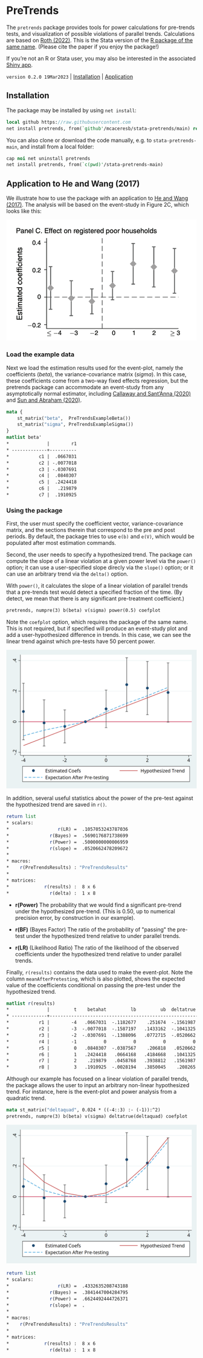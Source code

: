 PreTrends
=========

The `pretrends` package provides tools for power calculations for
pre-trends tests, and visualization of possible violations of parallel
trends. Calculations are based on [Roth (2022)](https://jonathandroth.github.io/assets/files/roth_pretrends_testing.pdf).
This is the Stata version of the [R package of the same name](https://github.com/jonathandroth/pretrends).
(Please cite the paper if you enjoy the package!)

If you’re not an R or Stata user, you may also be interested in the associated
[Shiny app](https://github.com/jonathandroth/PretrendsPower).

`version 0.2.0 19Mar2023` | [Installation](#installation) | [Application](#application-to-he-and-wang-2017)

## Installation

The package may be installed by using `net install`:

```stata
local github https://raw.githubusercontent.com
net install pretrends, from(`github'/mcaceresb/stata-pretrends/main) replace
```

You can also clone or download the code manually, e.g. to
`stata-pretrends-main`, and install from a local folder:

```stata
cap noi net uninstall pretrends
net install pretrends, from(`c(pwd)'/stata-pretrends-main)
```

## Application to He and Wang (2017)

We illustrate how to use the package with an application to [He and Wang
(2017)](https://www.aeaweb.org/articles?id=10.1257/app.20160079). The
analysis will be based on the event-study in Figure 2C, which looks like
this:

![He and Wang Plot.](doc/HeAndWang.png)

### Load the example data

Next we load the estimation results used for the event-plot, namely the
coefficients (*beta*), the variance-covariance matrix (*sigma*). In this
case, these coefficients come from a two-way fixed effects regression,
but the pretrends package can accommodate an event-study from any
asymptotically normal estimator, including
[Callaway and Sant’Anna (2020)](https://www.sciencedirect.com/science/article/pii/S0304407620303948?dgcid=author)
and [Sun and Abraham (2020)](https://www.sciencedirect.com/science/article/abs/pii/S030440762030378X).

```stata
mata {
    st_matrix("beta",  PreTrendsExampleBeta())
    st_matrix("sigma", PreTrendsExampleSigma())
}
matlist beta'
*              |        r1
* -------------+----------
*           c1 |  .0667031
*           c2 | -.0077018
*           c3 | -.0307691
*           c4 |  .0840307
*           c5 |  .2424418
*           c6 |   .219879
*           c7 |  .1910925
```

### Using the package

First, the user must specify the coefficient vector, variance-covariance
matrix, and the sections therein that correspond to the pre and post periods.
By default, the package tries to use `e(b)` and `e(V)`, which would be
populated after most estimation commands.

Second, the user needs to specify a hypothesized trend. The package can
compute the slope of a linear violation at a given power level via the
`power()` option; it can use a user-specified slope direcly via the `slope()`
option; or it can use an arbitrary trend via the `delta()` option.

With `power()`, it calculates the slope of a linear violation of
parallel trends that a pre-trends test would detect a specified
fraction of the time. (By detect, we mean that there is any significant
pre-treatment coefficient.)

```stata
pretrends, numpre(3) b(beta) v(sigma) power(0.5) coefplot
```

Note the `coefplot` option, which requires the package of the same
name. This is not required, but if specified will produce an event-study
plot and add a user-hypothesized difference in trends.  In this case, we
can see the linear trend against which pre-tests have 50 percent power.

![Power50](doc/plot50.png)

In addition, several useful statistics about the power of the pre-test
against the hypothesized trend are saved in `r()`.

```stata
return list
* scalars:
*                  r(LR) =  .1057053243787036
*               r(Bayes) =  .5690176871738699
*               r(Power) =  .5000000000006959
*               r(slope) =  .0520662478209672
*
* macros:
*    r(PreTrendsResults) : "PreTrendsResults"
*
* matrices:
*             r(results) :  8 x 6
*               r(delta) :  1 x 8
```

- **r(Power)** The probability that we would find a significant pre-trend
  under the hypothesized pre-trend. (This is 0.50, up to numerical
  precision error, by construction in our example).

- **r(BF)** (Bayes Factor) The ratio of the probability of "passing" the
  pre-test under the hypothesized trend relative to under parallel
  trends.

- **r(LR)** (Likelihood Ratio) The ratio of the likelihood of the observed
  coefficients under the hypothesized trend relative to under parallel
  trends.

Finally, `r(results)` contains the data used to make the
event-plot. Note the column `meanAfterPretesting`, which is also
plotted, shows the expected value of the coefficients conditional on
passing the pre-test under the hypothesized trend.

```stata
matlist r(results)
*              |         t    betahat         lb         ub  deltatrue  meanAft~g
* -------------+------------------------------------------------------------------
*           r1 |        -4   .0667031  -.1182677    .251674  -.1561987  -.0923171
*           r2 |        -3  -.0077018  -.1587197   .1433162  -.1041325  -.0555576
*           r3 |        -2  -.0307691  -.1388096   .0772715  -.0520662  -.0279117
*           r4 |        -1          0          0          0          0          0
*           r5 |         0   .0840307  -.0387567    .206818   .0520662   .0649147
*           r6 |         1   .2424418   .0664168   .4184668   .1041325   .1208691
*           r7 |         2    .219879   .0458768   .3938812   .1561987   .1694932
*           r8 |         3   .1910925  -.0028194   .3850045    .208265   .2245753
```

Although our example has focused on a linear violation of parallel
trends, the package allows the user to input an arbitrary non-linear
hypothesized trend. For instance, here is the event-plot and power
analysis from a quadratic trend.

```stata
mata st_matrix("deltaquad", 0.024 * ((-4::3) :- (-1)):^2)
pretrends, numpre(3) b(beta) v(sigma) deltatrue(deltaquad) coefplot
```

![Power50](doc/plotQuad.png)

```stata
return list
* scalars:
*                  r(LR) =  .4332635208743188
*               r(Bayes) =  .3841447004284795
*               r(Power) =  .6624492444726371
*               r(slope) =  .
*
* macros:
*    r(PreTrendsResults) : "PreTrendsResults"
*
* matrices:
*             r(results) :  8 x 6
*               r(delta) :  1 x 8
```
